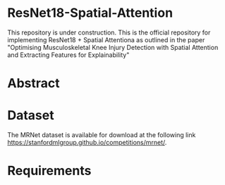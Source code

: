 # ResNet18-Spatial-Attention

This repository is under construction.
This is the official repository for implementing ResNet18 + Spatial Attentiona as outlined in the paper "Optimising Musculoskeletal Knee Injury Detection with Spatial Attention and Extracting Features for Explainability"

# Abstract

# Dataset 
The MRNet dataset is available for download at the following link https://stanfordmlgroup.github.io/competitions/mrnet/.


# Requirements
